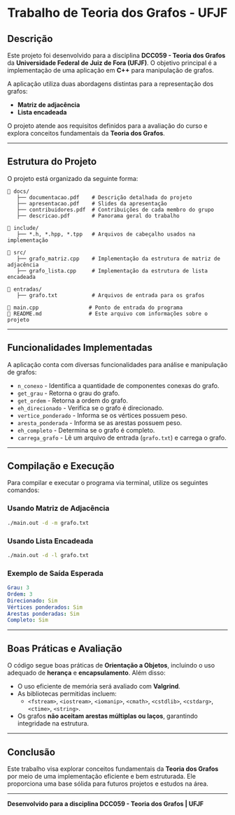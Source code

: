 # Trabalho de Teoria dos Grafos - UFJF

## Descrição
Este projeto foi desenvolvido para a disciplina **DCC059 - Teoria dos Grafos** da **Universidade Federal de Juiz de Fora (UFJF)**. O objetivo principal é a implementação de uma aplicação em **C++** para manipulação de grafos.

A aplicação utiliza duas abordagens distintas para a representação dos grafos:
- **Matriz de adjacência**
- **Lista encadeada**

O projeto atende aos requisitos definidos para a avaliação do curso e explora conceitos fundamentais da **Teoria dos Grafos**.

---

## Estrutura do Projeto
O projeto está organizado da seguinte forma:

```
📂 docs/
   ├── documentacao.pdf    # Descrição detalhada do projeto
   ├── apresentacao.pdf    # Slides da apresentação
   ├── contribuidores.pdf  # Contribuições de cada membro do grupo
   ├── descricao.pdf       # Panorama geral do trabalho

📂 include/
   ├── *.h, *.hpp, *.tpp   # Arquivos de cabeçalho usados na implementação

📂 src/
   ├── grafo_matriz.cpp    # Implementação da estrutura de matriz de adjacência
   ├── grafo_lista.cpp     # Implementação da estrutura de lista encadeada

📂 entradas/
   ├── grafo.txt           # Arquivos de entrada para os grafos

📄 main.cpp                # Ponto de entrada do programa
📄 README.md               # Este arquivo com informações sobre o projeto
```

---

## Funcionalidades Implementadas

A aplicação conta com diversas funcionalidades para análise e manipulação de grafos:

- `n_conexo` - Identifica a quantidade de componentes conexas do grafo.
- `get_grau` - Retorna o grau do grafo.
- `get_ordem` - Retorna a ordem do grafo.
- `eh_direcionado` - Verifica se o grafo é direcionado.
- `vertice_ponderado` - Informa se os vértices possuem peso.
- `aresta_ponderada` - Informa se as arestas possuem peso.
- `eh_completo` - Determina se o grafo é completo.
- `carrega_grafo` - Lê um arquivo de entrada (`grafo.txt`) e carrega o grafo.

---

## Compilação e Execução

Para compilar e executar o programa via terminal, utilize os seguintes comandos:

### Usando Matriz de Adjacência
```bash
./main.out -d -m grafo.txt
```

### Usando Lista Encadeada
```bash
./main.out -d -l grafo.txt
```

### Exemplo de Saída Esperada
```yaml
Grau: 3  
Ordem: 3  
Direcionado: Sim  
Vértices ponderados: Sim  
Arestas ponderadas: Sim  
Completo: Sim  
```

---

## Boas Práticas e Avaliação
O código segue boas práticas de **Orientação a Objetos**, incluindo o uso adequado de **herança** e **encapsulamento**. Além disso:
- O uso eficiente de memória será avaliado com **Valgrind**.
- As bibliotecas permitidas incluem:
  - `<fstream>`, `<iostream>`, `<iomanip>`, `<cmath>`, `<cstdlib>`, `<cstdarg>`, `<ctime>`, `<string>`.
- Os grafos **não aceitam arestas múltiplas ou laços**, garantindo integridade na estrutura.

---

## Conclusão
Este trabalho visa explorar conceitos fundamentais da **Teoria dos Grafos** por meio de uma implementação eficiente e bem estruturada. Ele proporciona uma base sólida para futuros projetos e estudos na área.

---

**Desenvolvido para a disciplina DCC059 - Teoria dos Grafos | UFJF**

